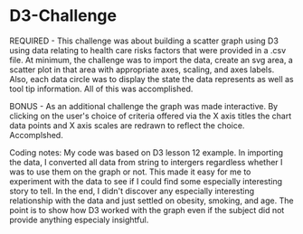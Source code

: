 # D3-Challenge

REQUIRED - This challenge was about building a scatter graph using D3 using data relating to health care risks factors that were provided in a .csv file.  At minimum, the challenge was to import the data, create an svg area, a scatter plot in that area with appropriate axes, scaling, and axes labels.  Also, each data circle was to display the state the data represents as well as tool tip information.   All of this was accomplished.  

BONUS - As an additional challenge the graph was made interactive.  By clicking on the user's choice of criteria offered via the X axis titles the chart data points and X axis scales are redrawn to reflect the choice.  Accomplshed.

Coding notes:  My code was based on D3 lesson 12 example. In importing the data, I converted all data from string to intergers regardless whether I was to use them on the graph or not.  This made it easy for me to experiment with the data to see if I could find some especially interesting story to tell.  In the end, I didn't discover any especially interesting relationship with the data and just settled on obesity, smoking, and age.  The point is to show how D3 worked with the graph even if the subject did not provide anything especialy insightful.  
